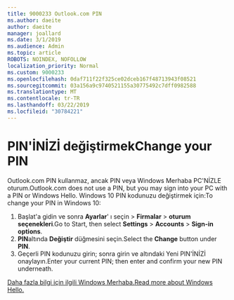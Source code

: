 ```yaml
---
title: 9000233 Outlook.com PIN
ms.author: daeite
author: daeite
manager: joallard
ms.date: 3/1/2019
ms.audience: Admin
ms.topic: article
ROBOTS: NOINDEX, NOFOLLOW
localization_priority: Normal
ms.custom: 9000233
ms.openlocfilehash: 0daf711f22f325ce02dceb167f48713943f08521
ms.sourcegitcommit: 03a156a9c9740521155a30775492c7dff0982588
ms.translationtype: MT
ms.contentlocale: tr-TR
ms.lasthandoff: 03/22/2019
ms.locfileid: "30784221"
---
```

# <a name="change-your-pin"></a><span data-ttu-id="4c1a8-102">PIN'İNİZİ değiştirmek</span><span class="sxs-lookup"><span data-stu-id="4c1a8-102">Change your PIN</span></span>

<span data-ttu-id="4c1a8-103">Outlook.com PIN kullanmaz, ancak PIN veya Windows Merhaba PC'NİZLE oturum.</span><span class="sxs-lookup"><span data-stu-id="4c1a8-103">Outlook.com does not use a PIN, but you may sign into your PC with a PIN or Windows Hello.</span></span> <span data-ttu-id="4c1a8-104">Windows 10 PIN kodunuzu değiştirmek için:</span><span class="sxs-lookup"><span data-stu-id="4c1a8-104">To change your PIN in Windows 10:</span></span>

1. <span data-ttu-id="4c1a8-105">Başlat'a gidin ve sonra **Ayarlar**' ı seçin > **Firmalar** > **oturum seçenekleri**.</span><span class="sxs-lookup"><span data-stu-id="4c1a8-105">Go to Start, then select **Settings** > **Accounts** > **Sign-in options**.</span></span>
2. <span data-ttu-id="4c1a8-106">**PIN**altında **Değiştir** düğmesini seçin.</span><span class="sxs-lookup"><span data-stu-id="4c1a8-106">Select the **Change** button under **PIN**.</span></span>
3. <span data-ttu-id="4c1a8-107">Geçerli PIN kodunuzu girin; sonra girin ve altındaki Yeni PIN'İNİZİ onaylayın.</span><span class="sxs-lookup"><span data-stu-id="4c1a8-107">Enter your current PIN; then enter and confirm your new PIN underneath.</span></span>

[<span data-ttu-id="4c1a8-108">Daha fazla bilgi için ilgili Windows Merhaba.</span><span class="sxs-lookup"><span data-stu-id="4c1a8-108">Read more about Windows Hello.</span></span>](https://support.microsoft.com/help/17215/)